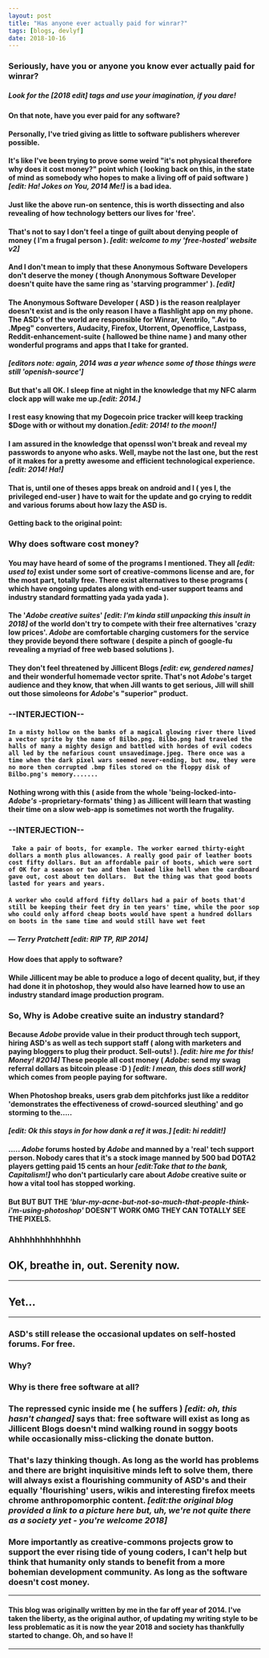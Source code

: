 ```yaml
---
layout: post
title: "Has anyone ever actually paid for winrar?"
tags: [blogs, devlyf]
date: 2018-10-16
---
```


### Seriously, have you or anyone you know ever actually paid for winrar?

##### Look for the **_[2018 edit]_** tags and use your imagination, if you dare!

#### **On that note, have you ever paid for any software?**

#### Personally, I've tried giving as little to software publishers wherever possible.
#### It's like I've been trying to prove some weird **"it's not physical therefore why does it cost money?"** point which ( looking back on this, in the state of mind as somebody who hopes to make a living off of paid software ) **_[edit: Ha! Jokes on You, 2014 Me!]_** is a bad idea.

#### **Just like the above run-on sentence, this is worth dissecting and also revealing of how technology betters our lives for 'free'.**
<!-- more -->
#### That's not to say I don't feel a tinge of guilt about denying people of money ( I'm a frugal person ). **_[edit: welcome to my 'free-hosted' website v2]_**
#### And I don't mean to imply that these **Anonymous Software Developers** don't deserve the money ( though **Anonymous Software Developer** doesn't quite have the same ring as 'starving programmer' ). **_[edit]_**

#### The **Anonymous Software Developer** ( **ASD** ) is the reason realplayer doesn't exist and is the only reason I have a flashlight app on my phone. The **ASD**'s of the world are responsible for Winrar, Ventrilo, ".Avi to .Mpeg" converters, Audacity, Firefox, Utorrent, Openoffice, Lastpass, Reddit-enhancement-suite ( hallowed be thine name ) and many other wonderful programs and apps that I take for granted.

#### **_[editors note: again, 2014 was a year whence some of those things were still 'openish-source']_**

#### But that's all OK. I sleep fine at night in the knowledge that my NFC alarm clock app will wake me up.**_[edit: 2014.]_**

#### I rest easy knowing that my Dogecoin price tracker will keep tracking $Doge with or without my donation.**_[edit: 2014! to the moon!]_**

#### I am assured in the knowledge that openssl won't break and reveal my passwords to anyone who asks. Well, maybe not the last one, but the rest of it makes for a pretty awesome and efficient technological experience. **_[edit: 2014! Ha!]_**

#### That is, until one of theses apps break on android and I ( yes I, the privileged end-user ) have to wait for the update and go crying to reddit and various forums about how lazy the **ASD** is.

#### Getting back to the original point:
### **Why does software cost money?**

#### You may have heard of some of the programs I mentioned. They all **_[edit: used to]_** exist under some sort of creative-commons license and are, for the most part, totally free. There exist alternatives to these programs ( which have ongoing updates along with end-user support teams and industry standard formatting yada yada yada ).

#### The '_**Adobe creative suites**_' **_[edit: I'm kinda still unpacking this insult in 2018]_** of the world don't try to compete with their free alternatives 'crazy low prices'. _**Adobe**_ are comfortable charging customers for the service they provide beyond there software ( despite a pinch of google-fu revealing a myriad of free web based solutions ).
#### They don't feel threatened by Jillicent Blogs **_[edit: ew, gendered names]_** and their wonderful homemade vector sprite. That's not _**Adobe**_'s target audience and they know, that when Jill wants to get serious, Jill will shill out those simoleons for _**Adobe**_'s "superior" product.

### **--INTERJECTION**--

#### ```In a misty hollow on the banks of a magical glowing river there lived a vector sprite by the name of Bilbo.png. Bilbo.png had traveled the halls of many a mighty design and battled with hordes of evil codecs all led by the nefarious count unsavedimage.jpeg. There once was a time when the dark pixel wars seemed never-ending, but now, they were no more then corrupted .bmp files stored on the floppy disk of Bilbo.png's memory.......```

#### Nothing wrong with this ( aside from the whole 'being-locked-into- _**Adobe's**_ -proprietary-formats' thing ) as Jillicent will learn that wasting their time on a slow web-app is sometimes not worth the frugality.

### **--INTERJECTION**--

#### ``` Take a pair of boots, for example. The worker earned thirty-eight dollars a month plus allowances. A really good pair of leather boots cost fifty dollars. But an affordable pair of boots, which were sort of OK for a season or two and then leaked like hell when the cardboard gave out, cost about ten dollars.  But the thing was that good boots lasted for years and years.```
#### ```A worker who could afford fifty dollars had a pair of boots that'd still be keeping their feet dry in ten years' time, while the poor sop who could only afford cheap boots would have spent a hundred dollars on boots in the same time and would still have wet feet```

##### ― Terry Pratchett **_[edit: RIP TP, RIP 2014]_**

#### **How does that apply to software?**
#### While Jillicent may be able to produce a logo of decent quality, but, if they had done it in photoshop,  they would also have learned how to use an industry standard image production program.

### So, **Why is Adobe creative suite an industry standard?**

#### Because _**Adobe**_ provide value in their product through tech support, hiring **ASD**'s as well as tech support staff ( along with marketers and paying bloggers to plug their product. Sell-outs! ). **_[edit: hire me for this! Money! #2014]_** These people all cost money ( _**Adobe**_: send my swag referral dollars as bitcoin please :D ) **_[edit: I mean, this does still work]_** which comes from people paying for software.

#### When Photoshop breaks, users grab dem pitchforks just like a  redditor 'demonstrates the effectiveness of crowd-sourced sleuthing' and go storming to the.....
#### **_[edit: Ok this stays in for how dank a ref it was.]_**  **_[edit: hi reddit!]_**
#### ..... _**Adobe**_ forums hosted by _**Adobe**_ and manned by a 'real' tech support person. Nobody cares that it's a  stock image manned by 500 bad DOTA2 players getting paid 15 cents an hour **_[edit:Take that to the bank, Capitalism!]_**  who don't particularly care about _**Adobe**_ creative suite or how a vital tool has stopped working.
#### But BUT BUT THE _'blur-my-acne-but-not-so-much-that-people-think-i'm-using-photoshop'_ DOESN'T WORK OMG THEY CAN TOTALLY SEE THE PIXELS.
### Ahhhhhhhhhhhhh
## OK, breathe in, out. Serenity now.
----
## Yet...
----
### **ASD's** still release the occasional updates on self-hosted forums. For free.

### **Why?**

### **Why is there free software at all?**

### The repressed cynic inside me ( he suffers ) **_[edit: oh, this hasn't changed]_** says that: **free software will exist as long as Jillicent Blogs doesn't mind walking round in soggy boots while occasionally miss-clicking the donate button.**

### That's lazy thinking though. As long as the world has problems and there are bright inquisitive minds left to solve them, there will always exist a flourishing community of **ASD's** and their equally 'flourishing' users, wikis and interesting firefox meets chrome anthropomorphic content. **_[edit:the original blog provided a link to a picture here but, uh, we're not quite there as a society yet - you're welcome 2018]_**

### **More importantly as creative-commons projects grow to support the ever rising tide of young coders, I can't help but think that humanity only stands to benefit from a more bohemian development community. As long as the software doesn't cost money.**

----
#### This blog was originally written by me in the far off year of 2014. I've taken the liberty, as the original author, of updating my writing style to be less problematic as it is now the year 2018 and society has thankfully started to change. Oh, and so have I!
----
